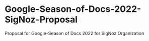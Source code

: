# Google-Season-of-Docs-2022-SigNoz-Proposal
Proposal for Google-Season of Docs 2022 for SigNoz Organization

